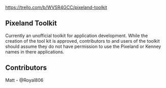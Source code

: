 https://trello.com/b/WVSR4GCC/pixeland-toolkit

Pixeland Toolkit
---
Currently an unofficial toolkit for application development. While the creation of the tool kit is approved, contributors to and users of the toolkit should assume they do not have permission to use the Pixeland or Kenney names in there applications. 




Contributors
---
Matt - @Royal806


